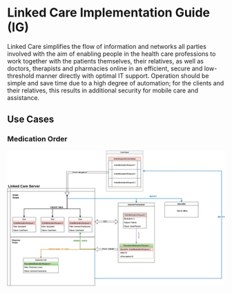 # Linked Care Implementation Guide (IG)

Linked Care simplifies the flow of information and networks all parties involved with the aim of enabling people in the health care professions to work together with the patients themselves, their relatives, as well as doctors, therapists and pharmacies online in an efficient, secure and low-threshold manner directly with optimal IT support. Operation should be simple and save time due to a high degree of automation; for the clients and their relatives, this results in additional security for mobile care and assistance.

## Use Cases
### Medication Order
![OrderSchmeatic](LINCA_OrderSchematic_simple.jpg)